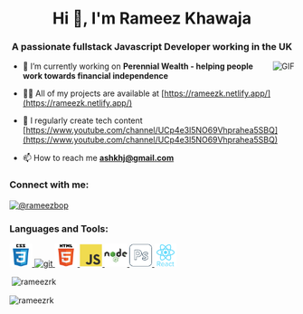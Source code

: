 <h1 align="center">Hi 👋, I'm Rameez Khawaja</h1>
<h3 align="center">A passionate fullstack Javascript Developer working in the UK</h3>
<img align="right" alt="GIF" src="https://i.pinimg.com/originals/e4/26/70/e426702edf874b181aced1e2fa5c6cde.gif" />

- 🔭 I’m currently working on **Perennial Wealth - helping people work towards financial independence**

- 👨‍💻 All of my projects are available at [https://rameezk.netlify.app/](https://rameezk.netlify.app/)

- 📝 I regularly create tech content [https://www.youtube.com/channel/UCp4e3l5NO69Vhprahea5SBQ](https://www.youtube.com/channel/UCp4e3l5NO69Vhprahea5SBQ)

- 📫 How to reach me **ashkhj@gmail.com**

<h3 align="left">Connect with me:</h3>
<p align="left">
<a href="https://twitter.com/@rameezbop" target="blank"><img align="center" src="https://cdn.jsdelivr.net/npm/simple-icons@3.0.1/icons/twitter.svg" alt="@rameezbop" height="30" width="40" /></a>
</p>

<h3 align="left">Languages and Tools:</h3>
<p align="left"> <a href="https://www.w3schools.com/css/" target="_blank"> <img src="https://raw.githubusercontent.com/devicons/devicon/master/icons/css3/css3-original-wordmark.svg" alt="css3" width="40" height="40"/> </a> <a href="https://git-scm.com/" target="_blank"> <img src="https://www.vectorlogo.zone/logos/git-scm/git-scm-icon.svg" alt="git" width="40" height="40"/> </a> <a href="https://www.w3.org/html/" target="_blank"> <img src="https://raw.githubusercontent.com/devicons/devicon/master/icons/html5/html5-original-wordmark.svg" alt="html5" width="40" height="40"/> </a> <a href="https://developer.mozilla.org/en-US/docs/Web/JavaScript" target="_blank"> <img src="https://raw.githubusercontent.com/devicons/devicon/master/icons/javascript/javascript-original.svg" alt="javascript" width="40" height="40"/> </a> <a href="https://nodejs.org" target="_blank"> <img src="https://raw.githubusercontent.com/devicons/devicon/master/icons/nodejs/nodejs-original-wordmark.svg" alt="nodejs" width="40" height="40"/> </a> <a href="https://www.photoshop.com/en" target="_blank"> <img src="https://raw.githubusercontent.com/devicons/devicon/master/icons/photoshop/photoshop-line.svg" alt="photoshop" width="40" height="40"/> </a> <a href="https://reactjs.org/" target="_blank"> <img src="https://raw.githubusercontent.com/devicons/devicon/master/icons/react/react-original-wordmark.svg" alt="react" width="40" height="40"/> </a> </p>

<p>&nbsp;<img align="center" src="https://github-readme-stats.vercel.app/api?username=rameezrk&show_icons=true&locale=en" alt="rameezrk" /></p>

<p><img align="center" src="https://github-readme-streak-stats.herokuapp.com/?user=rameezrk&" alt="rameezrk" /></p>
